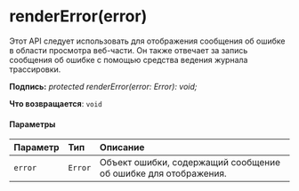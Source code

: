 # <a name="rendererrorerror"></a>renderError(error)




Этот API следует использовать для отображения сообщения об ошибке в области просмотра веб-части. Он также отвечает за запись сообщения об ошибке с помощью средства ведения журнала трассировки.

**Подпись:** _protected renderError(error: Error): void;_

**Что возвращается**: `void`





#### <a name="parameters"></a>Параметры


| Параметр       | Тип    | Описание |
|:-------------|:---------------|:------------|
| `error`    | `Error` | Объект ошибки, содержащий сообщение об ошибке для отображения. |


